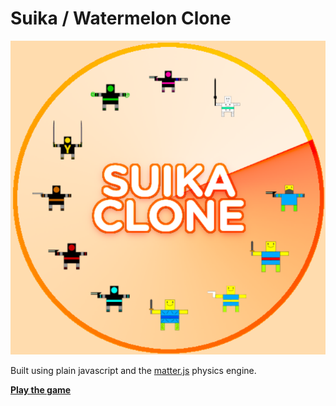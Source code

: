 # Suika / Watermelon Clone

![](./screenshot.png)

Built using plain javascript and the [matter.js](https://github.com/liabru/matter-js) physics engine.

**[Play the game](https://crazrain.github.io/suika-game/)**
